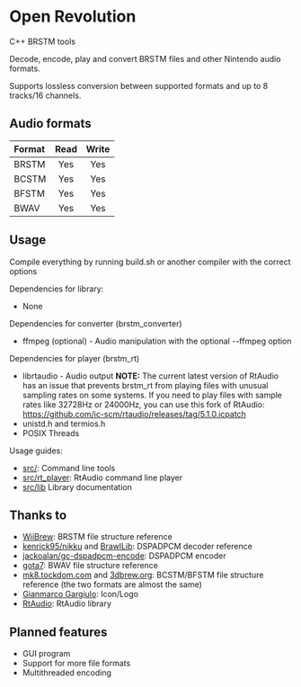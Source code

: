 # Open Revolution
C++ BRSTM tools

Decode, encode, play and convert BRSTM files and other Nintendo audio formats.

Supports lossless conversion between supported formats and up to 8 tracks/16 channels.

## Audio formats

| Format       | Read                | Write               |
|:------------ |:-------------------:|:-------------------:|
| BRSTM        | Yes                 | Yes                 |
| BCSTM        | Yes                 | Yes                 |
| BFSTM        | Yes                 | Yes                 |
| BWAV         | Yes                 | Yes                 |

## Usage
Compile everything by running build.sh or another compiler with the correct options

Dependencies for library:
- None

Dependencies for converter (brstm_converter)
- ffmpeg (optional) - Audio manipulation with the optional --ffmpeg option

Dependencies for player (brstm_rt)
- librtaudio - Audio output
**NOTE:** The current latest version of RtAudio has an issue that prevents brstm_rt from playing files with unusual sampling rates on some systems. If you need to play files with sample rates like 32728Hz or 24000Hz, you can use this fork of RtAudio: https://github.com/ic-scm/rtaudio/releases/tag/5.1.0.icpatch
- unistd.h and termios.h
- POSIX Threads

Usage guides:
- [src/](/src): Command line tools
- [src/rt_player](/src/rt_player): RtAudio command line player
- [src/lib](/src/lib) Library documentation

## Thanks to

- [WiiBrew](https://wiibrew.org/wiki/BRSTM_file): BRSTM file structure reference
- [kenrick95/nikku](https://github.com/kenrick95/nikku) and [BrawlLib](https://github.com/libertyernie/brawltools): DSPADPCM decoder reference
- [jackoalan/gc-dspadpcm-encode](https://github.com/jackoalan/gc-dspadpcm-encode): DSPADPCM encoder
- [gota7](https://gota7.github.io/Citric-Composer/specs/binaryWav.html): BWAV file structure reference
- [mk8.tockdom.com](http://mk8.tockdom.com/wiki/BFSTM_\(File_Format\)) and [3dbrew.org](https://www.3dbrew.org/wiki/BCSTM): BCSTM/BFSTM file structure reference (the two formats are almost the same)
- [Gianmarco Gargiulo](https://gianmarco.ga/): Icon/Logo
- [RtAudio](https://github.com/thestk/rtaudio): RtAudio library

## Planned features

- GUI program
- Support for more file formats
- Multithreaded encoding

